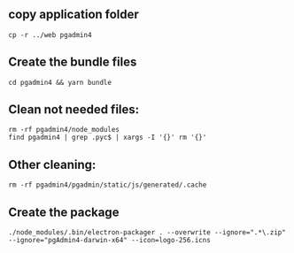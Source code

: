 ## copy application folder
`cp -r ../web pgadmin4`

## Create the bundle files
`cd pgadmin4 && yarn bundle`

## Clean not needed files:
```
rm -rf pgadmin4/node_modules
find pgadmin4 | grep .pyc$ | xargs -I '{}' rm '{}'
```

## Other cleaning:
```
rm -rf pgadmin4/pgadmin/static/js/generated/.cache
```

## Create the package
```
./node_modules/.bin/electron-packager . --overwrite --ignore=".*\.zip" --ignore="pgAdmin4-darwin-x64" --icon=logo-256.icns
```
